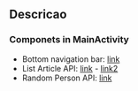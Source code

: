 ## Descricao
### Componets in MainActivity
- Bottom navigation bar: [link](https://material.io/components/bottom-navigation/android#bottom-navigation-bar)
- List Article API: [link](https://api.spaceflightnewsapi.net/v3/documentation#/) - [link2](https://spaceflightnewsapi.net)
- Random Person API: [link](https://randomuser.me)
